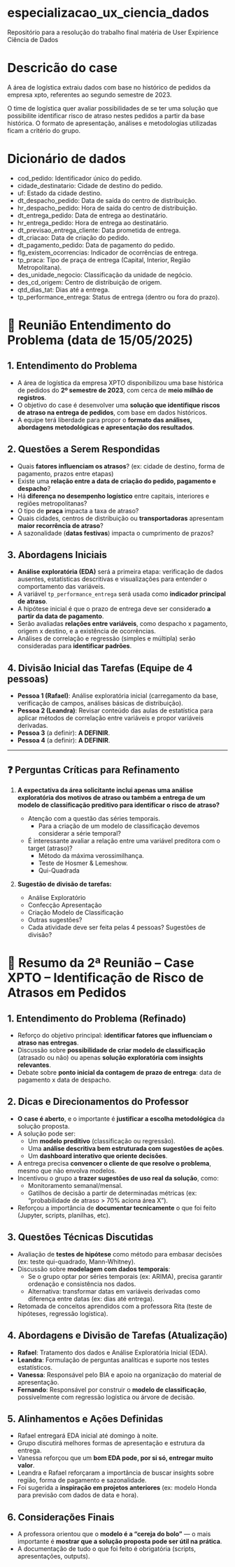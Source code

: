 # especializacao_ux_ciencia_dados
Repositório para a resolução do trabalho final matéria de User Expirience Ciência de Dados

# Descricão do case

A área de logística extraiu dados com base no histórico de pedidos da empresa xpto, referentes ao segundo semestre de 2023. 

O time de logística quer avaliar possibilidades de se ter uma solução que possibilite identificar risco de atraso nestes pedidos a partir da base histórica. O formato de apresentação, análises e metodologias utilizadas ficam a critério do grupo.

# Dicionário de dados

- cod_pedido: Identificador único do pedido.
- cidade_destinatario: Cidade de destino do pedido.
- uf: Estado da cidade destino.
- dt_despacho_pedido: Data de saída do centro de distribuição.
- hr_despacho_pedido: Hora de saída do centro de distribuição.
- dt_entrega_pedido: Data de entrega ao destinatário.
- hr_entrega_pedido: Hora de entrega ao destinatário.
- dt_previsao_entrega_cliente: Data prometida de entrega.
- dt_criacao: Data de criação do pedido.
- dt_pagamento_pedido: Data de pagamento do pedido.
- flg_existem_ocorrencias: Indicador de ocorrências de entrega.
- tp_praca: Tipo de praça de entrega (Capital, Interior, Região Metropolitana).
- des_unidade_negocio: Classificação da unidade de negócio.
- des_cd_origem: Centro de distribuição de origem.
- qtd_dias_tat: Dias até a entrega.
- tp_performance_entrega: Status de entrega (dentro ou fora do prazo).

# 📌 Reunião Entendimento do Problema (data de 15/05/2025) 

## 1. Entendimento do Problema

- A área de logística da empresa XPTO disponibilizou uma base histórica de pedidos do **2º semestre de 2023**, com cerca de **meio milhão de registros**.
- O objetivo do case é desenvolver uma **solução que identifique riscos de atraso na entrega de pedidos**, com base em dados históricos.
- A equipe terá liberdade para propor o **formato das análises, abordagens metodológicas e apresentação dos resultados**.

## 2. Questões a Serem Respondidas

- Quais **fatores influenciam os atrasos**? (ex: cidade de destino, forma de pagamento, prazos entre etapas)
- Existe uma **relação entre a data de criação do pedido, pagamento e despacho**?
- Há **diferença no desempenho logístico** entre capitais, interiores e regiões metropolitanas?
- O tipo de **praça** impacta a taxa de atraso?
- Quais cidades, centros de distribuição ou **transportadoras** apresentam **maior recorrência de atraso**?
- A sazonalidade (**datas festivas**) impacta o cumprimento de prazos?

## 3. Abordagens Iniciais

- **Análise exploratória (EDA)** será a primeira etapa: verificação de dados ausentes, estatísticas descritivas e visualizações para entender o comportamento das variáveis.
- A variável `tp_performance_entrega` será usada como **indicador principal de atraso**.
- A hipótese inicial é que o prazo de entrega deve ser considerado **a partir da data de pagamento**.
- Serão avaliadas **relações entre variáveis**, como despacho x pagamento, origem x destino, e a existência de ocorrências.
- Análises de correlação e regressão (simples e múltipla) serão consideradas para **identificar padrões**.

## 4. Divisão Inicial das Tarefas (Equipe de 4 pessoas)

- **Pessoa 1 (Rafael)**: Análise exploratória inicial (carregamento da base, verificação de campos, análises básicas de distribuição).
- **Pessoa 2 (Leandra)**: Revisar conteúdo das aulas de estatística para aplicar métodos de correlação entre variáveis e propor variáveis derivadas.
- **Pessoa 3** (a definir): **A DEFINIR**.
- **Pessoa 4** (a definir): **A DEFINIR**.

---

## ❓ Perguntas Críticas para Refinamento

1. **A expectativa da área solicitante inclui apenas uma análise exploratória dos motivos de atraso ou também a entrega de um modelo de classificação preditivo para identificar o risco de atraso?**
    - Atenção com a questão das séries temporais.
      - Para a criação de um modelo de classificação devemos considerar a série temporal?
    - É interessante avaliar a relação entre uma variável preditora com o target (atraso)?
      - Método da máxima verossimilhança. 
      - Teste de Hosmer & Lemeshow.
      - Qui-Quadrada

2. **Sugestão de divisão de tarefas:**
   - Análise Exploratório
   - Confecção Apresentação
   - Criação Modelo de Classificação
   - Outras sugestões?
   - Cada atividade deve ser feita pelas 4 pessoas? Sugestões de divisão?

# 📌 Resumo da 2ª Reunião – Case XPTO – Identificação de Risco de Atrasos em Pedidos

## 1. Entendimento do Problema (Refinado)

- Reforço do objetivo principal: **identificar fatores que influenciam o atraso nas entregas**.
- Discussão sobre **possibilidade de criar modelo de classificação** (atrasado ou não) ou apenas **solução exploratória com insights relevantes**.
- Debate sobre **ponto inicial da contagem de prazo de entrega**: data de pagamento x data de despacho.

## 2. Dicas e Direcionamentos do Professor

- **O case é aberto**, e o importante é **justificar a escolha metodológica** da solução proposta.
- A solução pode ser:
  - Um **modelo preditivo** (classificação ou regressão).
  - Uma **análise descritiva bem estruturada com sugestões de ações**.
  - Um **dashboard interativo que oriente decisões**.
- A entrega precisa **convencer o cliente de que resolve o problema**, mesmo que não envolva modelos.
- Incentivou o grupo a **trazer sugestões de uso real da solução**, como:
  - Monitoramento semanal/mensal.
  - Gatilhos de decisão a partir de determinadas métricas (ex: “probabilidade de atraso > 70% aciona área X”).
- Reforçou a importância de **documentar tecnicamente** o que foi feito (Jupyter, scripts, planilhas, etc).

## 3. Questões Técnicas Discutidas

- Avaliação de **testes de hipótese** como método para embasar decisões (ex: teste qui-quadrado, Mann-Whitney).
- Discussão sobre **modelagem com dados temporais**:
  - Se o grupo optar por séries temporais (ex: ARIMA), precisa garantir ordenação e consistência nos dados.
  - Alternativa: transformar datas em variáveis derivadas como diferença entre datas (ex: dias até entrega).
- Retomada de conceitos aprendidos com a professora Rita (teste de hipóteses, regressão logística).

## 4. Abordagens e Divisão de Tarefas (Atualização)

- **Rafael**: Tratamento dos dados e Análise Exploratória Inicial (EDA).
- **Leandra**: Formulação de perguntas analíticas e suporte nos testes estatísticos.
- **Vanessa**: Responsável pelo BIA e apoio na organização do material de apresentação.
- **Fernando**: Responsável por construir o **modelo de classificação**, possivelmente com regressão logística ou árvore de decisão.

## 5. Alinhamentos e Ações Definidas

- Rafael entregará EDA inicial até domingo à noite.
- Grupo discutirá melhores formas de apresentação e estrutura da entrega.
- Vanessa reforçou que um **bom EDA pode, por si só, entregar muito valor**.
- Leandra e Rafael reforçaram a importância de buscar insights sobre região, forma de pagamento e sazonalidade.
- Foi sugerida a **inspiração em projetos anteriores** (ex: modelo Honda para previsão com dados de data e hora).

## 6. Considerações Finais
- A professora orientou que o **modelo é a “cereja do bolo”** — o mais importante é **mostrar que a solução proposta pode ser útil na prática**.
- A documentação de tudo o que foi feito é obrigatória (scripts, apresentações, outputs).

